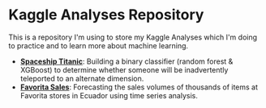 # Kaggle Analyses Repository

This is a repository I'm using to store my Kaggle Analyses which I'm doing to practice and to learn more about machine learning.

- [**Spaceship Titanic**](./spaceship-titanic): Building a binary classifier (random forest & XGBoost) to determine whether someone will be inadvertently teleported to an alternate dimension.
- [**Favorita Sales**](./favorita-sales): Forecasting the sales volumes of thousands of items at Favorita stores in Ecuador using time series analysis.